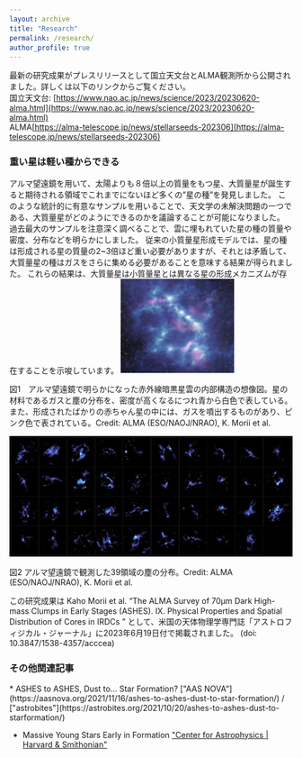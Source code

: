 ```yaml
---
layout: archive
title: "Research"
permalink: /research/
author_profile: true
---
```

     
最新の研究成果がプレスリリースとして国立天文台とALMA観測所から公開されました。詳しくは以下のリンクからご覧ください。 <br>
国立天文台: [https://www.nao.ac.jp/news/science/2023/20230620-alma.html](https://www.nao.ac.jp/news/science/2023/20230620-alma.html) <br>
ALMA[https://alma-telescope.jp/news/stellarseeds-202306](https://alma-telescope.jp/news/stellarseeds-202306) <br>

<h3>重い星は軽い種からできる</h3> 
アルマ望遠鏡を用いて、太陽よりも８倍以上の質量をもつ星、大質量星が誕生すると期待される領域でこれまでにないほど多くの”星の種”を発見しました。
このような統計的に有意なサンプルを用いることで、天文学の未解決問題の一つである、大質量星がどのようにできるのかを議論することが可能になりました。
過去最大のサンプルを注意深く調べることで、雲に埋もれていた星の種の質量や密度、分布などを明らかにしました。
従来の小質量星形成モデルでは、星の種は形成される星の質量の2~3倍ほど重い必要がありますが、それとは矛盾して、大質量星の種はガスをさらに集める必要があることを意味する結果が得られました。
これらの結果は、大質量星は小質量星とは異なる星の形成メカニズムが存在することを示唆しています。 
<img src='/images/ASHESIX_press1.jpg' width="40%">
<p>図1　アルマ望遠鏡で明らかになった赤外線暗黒星雲の内部構造の想像図。星の材料であるガスと塵の分布を、密度が高くなるにつれ青から白色で表している。また、形成されたばかりの赤ちゃん星の中には、ガスを噴出するものがあり、ピンク色で表されている。Credit: ALMA (ESO/NAOJ/NRAO), K. Morii et al.</p>

<img src='/images/ASHESIX_press2.png'>
<p>図2 アルマ望遠鏡で観測した39領域の塵の分布。Credit: ALMA (ESO/NAOJ/NRAO), K. Morii et al. </p> 

この研究成果は Kaho Morii et al. “The ALMA Survey of 70μm Dark High-mass Clumps in Early Stages (ASHES). IX. Physical Properties and Spatial Distribution of Cores in IRDCs ” として、米国の天体物理学専門誌「アストロフィジカル・ジャーナル」に2023年6月19日付で掲載されました。 (doi: 10.3847/1538-4357/acccea) <br>


<h3>その他関連記事</h3> 
* ASHES to ASHES, Dust to… Star Formation? ["AAS NOVA"](https://aasnova.org/2021/11/16/ashes-to-ashes-dust-to-star-formation/) / ["astrobites"](https://astrobites.org/2021/10/20/ashes-to-ashes-dust-to-starformation/) <br>

* Massive Young Stars Early in Formation 
["Center for Astrophysics | Harvard & Smithonian"](https://www.cfa.harvard.edu/news/massive-young-stars-early-formation)
